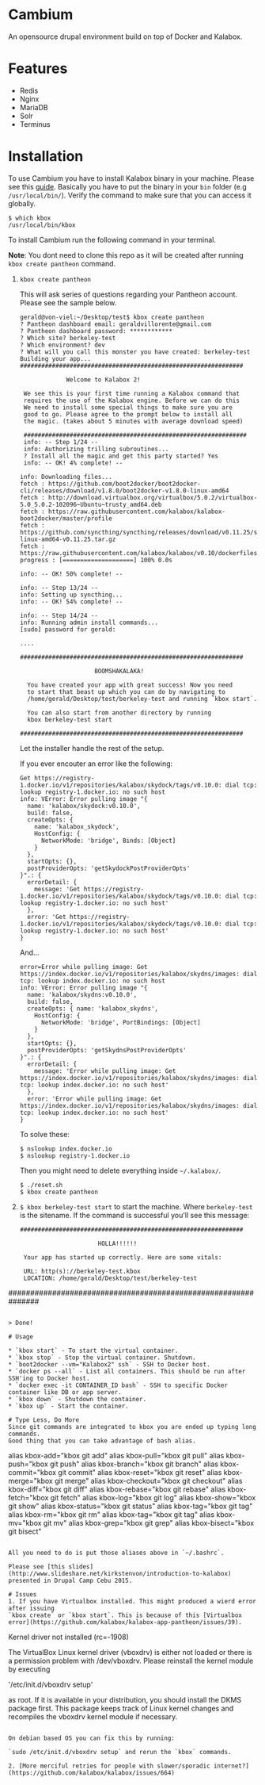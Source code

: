 # Cambium

An opensource drupal environment build on top of Docker and Kalabox.

# Features
* Redis
* Nginx
* MariaDB
* Solr
* Terminus

# Installation
To use Cambium you have to install Kalabox binary in your machine. Please see
this [guide](https://github.com/kalabox/kalabox#installation). Basically you
have to put the binary in your `bin` folder (e.g `/usr/local/bin/`). Verify the
command to make sure that you can access it globally.

```
$ which kbox
/usr/local/bin/kbox
```

To install Cambium run the following command in your terminal.

**Note**: You dont need to clone this repo as it will be created after running `kbox create pantheon` command.

1. `kbox create pantheon`

   This will ask series of questions regarding your Pantheon account. Please see
   the sample below.

   ```
   gerald@von-viel:~/Desktop/test$ kbox create pantheon
   ? Pantheon dashboard email: geraldvillorente@gmail.com
   ? Pantheon dashboard password: ************
   ? Which site? berkeley-test
   ? Which environment? dev
   ? What will you call this monster you have created: berkeley-test
   Building your app...
   ###############################################################

                Welcome to Kalabox 2!

    We see this is your first time running a Kalabox command that
    requires the use of the Kalabox engine. Before we can do this
    We need to install some special things to make sure you are
    good to go. Please agree to the prompt below to install all
    the magic. (takes about 5 minutes with average download speed)

    ###############################################################
    info: -- Step 1/24 --
    info: Authorizing trilling subroutines...
    ? Install all the magic and get this party started? Yes
    info: -- OK! 4% complete! --
    ```

    ```
    info: Downloading files...
    fetch : https://github.com/boot2docker/boot2docker-cli/releases/download/v1.8.0/boot2docker-v1.8.0-linux-amd64
    fetch : http://download.virtualbox.org/virtualbox/5.0.2/virtualbox-5.0_5.0.2-102096~Ubuntu~trusty_amd64.deb
    fetch : https://raw.githubusercontent.com/kalabox/kalabox-boot2docker/master/profile
    fetch : https://github.com/syncthing/syncthing/releases/download/v0.11.25/syncthing-linux-amd64-v0.11.25.tar.gz
    fetch : https://raw.githubusercontent.com/kalabox/kalabox/v0.10/dockerfiles/syncthing/config.xml
    progress : [====================] 100% 0.0s

    info: -- OK! 50% complete! --

    info: -- Step 13/24 --
    info: Setting up syncthing...
    info: -- OK! 54% complete! --

    info: -- Step 14/24 --
    info: Running admin install commands...
    [sudo] password for gerald:

    ....

    ###############################################################

                         BOOMSHAKALAKA!

      You have created your app with great success! Now you need
      to start that beast up which you can do by navigating to
      /home/gerald/Desktop/test/berkeley-test and running `kbox start`.

      You can also start from another directory by running
      kbox berkeley-test start

    ###############################################################
    ```

    Let the installer handle the rest of the setup.

    If you ever encouter an error like the following:

    ```
    Get https://registry-1.docker.io/v1/repositories/kalabox/skydock/tags/v0.10.0: dial tcp: lookup registry-1.docker.io: no such host
    info: VError: Error pulling image "{
      name: 'kalabox/skydock:v0.10.0',
      build: false,
      createOpts: {
        name: 'kalabox_skydock',
        HostConfig: {
          NetworkMode: 'bridge', Binds: [Object]
        }
      },
      startOpts: {},
      postProviderOpts: 'getSkydockPostProviderOpts'
    }".: {
      errorDetail: {
        message: 'Get https://registry-1.docker.io/v1/repositories/kalabox/skydock/tags/v0.10.0: dial tcp: lookup registry-1.docker.io: no such host'
      },
      error: 'Get https://registry-1.docker.io/v1/repositories/kalabox/skydock/tags/v0.10.0: dial tcp: lookup registry-1.docker.io: no such host'
    }
    ```

    And...

    ```
    error=Error while pulling image: Get https://index.docker.io/v1/repositories/kalabox/skydns/images: dial tcp: lookup index.docker.io: no such host
    info: VError: Error pulling image "{
      name: 'kalabox/skydns:v0.10.0',
      build: false,
      createOpts: { name: 'kalabox_skydns',
        HostConfig: {
          NetworkMode: 'bridge', PortBindings: [Object]
        }
      },
      startOpts: {},
      postProviderOpts: 'getSkydnsPostProviderOpts'
    }".: {
      errorDetail: {
        message: 'Error while pulling image: Get        https://index.docker.io/v1/repositories/kalabox/skydns/images: dial tcp: lookup index.docker.io: no such host'
      },
      error: 'Error while pulling image: Get https://index.docker.io/v1/repositories/kalabox/skydns/images: dial tcp: lookup index.docker.io: no such host'
    }
    ```

    To solve these:

    ```
    $ nslookup index.docker.io
    $ nslookup registry-1.docker.io
    ```

    Then you  might need to delete everything inside `~/.kalabox/`.

    ```
    $ ./reset.sh
    $ kbox create pantheon
    ```

2. `$ kbox berkeley-test start` to start the machine. Where `berkeley-test` is the sitename.
   If the command is successful you'll see this message:

   ```
   ###############################################################

                         HOLLA!!!!!!

    Your app has started up correctly. Here are some vitals:

    URL: http(s)://berkeley-test.kbox
    LOCATION: /home/gerald/Desktop/test/berkeley-test

  ###############################################################
   ```

> Done!

# Usage

* `kbox start` - To start the virtual container.
* `kbox stop` - Stop the virtual container. Shutdown.
* `boot2docker --vm="Kalabox2" ssh` - SSH to Docker host.
* `docker ps --all` - List all containers. This should be run after SSH'ing to Docker host.
* `docker exec -it CONTAINER_ID bash` - SSH to specific Docker container like DB or app server.
* `kbox down` - Shutdown the container.
* `kbox up` - Start the container.

# Type Less, Do More
Since git commands are integrated to kbox you are ended up typing long commands.
Good thing that you can take advantage of bash alias.

```
alias kbox-add="kbox git add"
alias kbox-pull="kbox git pull"
alias kbox-push="kbox git push"
alias kbox-branch="kbox git branch"
alias kbox-commit="kbox git commit"
alias kbox-reset="kbox git reset"
alias kbox-merge="kbox git merge"
alias kbox-checkout="kbox git checkout"
alias kbox-diff="kbox git diff"
alias kbox-rebase="kbox git rebase"
alias kbox-fetch="kbox git fetch"
alias kbox-log="kbox git log"
alias kbox-show="kbox git show"
alias kbox-status="kbox git status"
alias kbox-tag="kbox git tag"
alias kbox-rm="kbox git rm"
alias kbox-tag="kbox git tag"
alias kbox-mv="kbox git mv"
alias kbox-grep="kbox git grep"
alias kbox-bisect="kbox git bisect"
```

All you need to do is put those aliases above in `~/.bashrc`.

Please see [this slides](http://www.slideshare.net/kirkstenvon/introduction-to-kalabox) presented in Drupal Camp Cebu 2015.

# Issues
1. If you have Virtualbox installed. This might produced a wierd error after issuing
`kbox create` or `kbox start`. This is because of this [Virtualbox error](https://github.com/kalabox/kalabox-app-pantheon/issues/39).

```
Kernel driver not installed (rc=-1908)

The VirtualBox Linux kernel driver (vboxdrv) is either not loaded or there is a permission problem with /dev/vboxdrv. Please reinstall the kernel module by executing

'/etc/init.d/vboxdrv setup'

as root. If it is available in your distribution, you should install the DKMS package first. This package keeps track of Linux kernel changes and recompiles the vboxdrv kernel module if necessary.
```

On debian based OS you can fix this by running:

`sudo /etc/init.d/vboxdrv setup` and rerun the `kbox` commands.

2. [More merciful retries for people with slower/sporadic internet?](https://github.com/kalabox/kalabox/issues/664)
